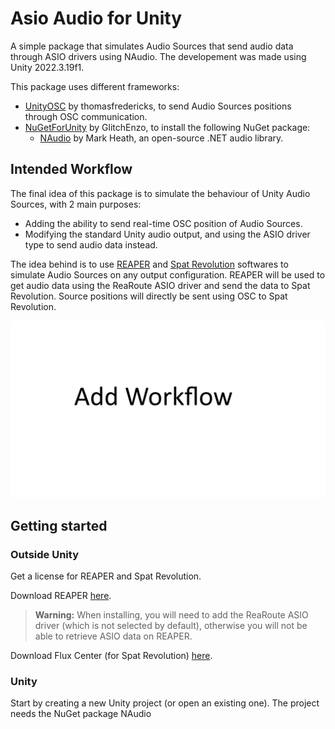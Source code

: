 # Asio Audio for Unity
A simple package that simulates Audio Sources that send audio data through ASIO drivers using NAudio.
The developement was made using Unity 2022.3.19f1.

This package uses different frameworks:

- [UnityOSC](https://t-o-f.info/UnityOSC/) by thomasfredericks, to send Audio Sources positions through OSC communication.
- [NuGetForUnity](https://github.com/GlitchEnzo/NuGetForUnity) by GlitchEnzo, to install the following NuGet package:
	- [NAudio](https://github.com/naudio/NAudio) by Mark Heath, an open-source .NET audio library. 

## Intended Workflow
The final idea of this package is to simulate the behaviour of Unity Audio Sources, with 2 main purposes:
- Adding the ability to send real-time OSC position of Audio Sources.
- Modifying the standard Unity audio output, and using the ASIO driver type to send audio data instead.

The idea behind is to use [REAPER](https://www.reaper.fm/) and [Spat Revolution](https://www.flux.audio/project/spat-revolution/) softwares to simulate Audio Sources on any output configuration.
REAPER will be used to get audio data using the ReaRoute ASIO driver and send the data to Spat Revolution.
Source positions will directly be sent using OSC to Spat Revolution.


![alt text](/docs/workflow.jpg)


## Getting started

### Outside Unity
Get a license for REAPER and Spat Revolution.

Download REAPER [here](https://www.reaper.fm/download.php).
> **Warning:** When installing, you will need to add the ReaRoute ASIO driver (which is not selected by default), otherwise you will not be able to retrieve ASIO data on REAPER.

Download Flux Center (for Spat Revolution) [here](https://www.flux.audio/download/). 





### Unity
Start by creating a new Unity project (or open an existing one).
The project needs the NuGet package NAudio
